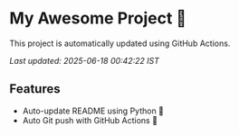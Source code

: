 # My Awesome Project 🚀

This project is automatically updated using GitHub Actions.

_Last updated: 2025-06-18 00:42:22 IST_

## Features
- Auto-update README using Python 🐍
- Auto Git push with GitHub Actions 🤖
